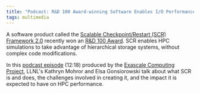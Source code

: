 ```yaml
---
title: "Podcast: R&D 100 Award-winning Software Enables I/O Performance Portability and Code Progress"
tags: multimedia
---
```


A software product called the [Scalable Checkpoint/Restart (SCR) Framework 2.0](https://github.com/LLNL/scr) recently won an [R&D 100 Award](https://www.rdworldonline.com/finalists-announced-for-2019-rd-100-awards/). SCR enables HPC simulations to take advantage of hierarchical storage systems, without complex code modifications.

In this [podcast episode](https://exascaleproject.org/rd-100-award-winning-software-enables-i-o-performance-portability-and-code-progress/) (12:18) produced by the [Exascale Computing Project](https://exascaleproject.org/), LLNL's Kathryn Mohror and Elsa Gonsiorowski talk about what SCR is and does, the challenges involved in creating it, and the impact it is expected to have on HPC performance.
